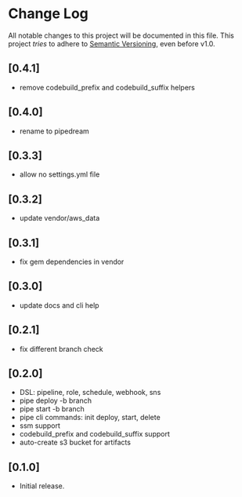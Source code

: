 # Change Log

All notable changes to this project will be documented in this file.
This project *tries* to adhere to [Semantic Versioning](http://semver.org/), even before v1.0.

## [0.4.1]
- remove codebuild_prefix and codebuild_suffix helpers

## [0.4.0]
- rename to pipedream

## [0.3.3]
- allow no settings.yml file

## [0.3.2]
- update vendor/aws_data

## [0.3.1]
- fix gem dependencies in vendor

## [0.3.0]
- update docs and cli help

## [0.2.1]
- fix different branch check

## [0.2.0]
- DSL: pipeline, role, schedule, webhook, sns
- pipe deploy -b branch
- pipe start -b branch
- pipe cli commands: init deploy, start, delete
- ssm support
- codebuild\_prefix and codebuild\_suffix support
- auto-create s3 bucket for artifacts

## [0.1.0]
- Initial release.
